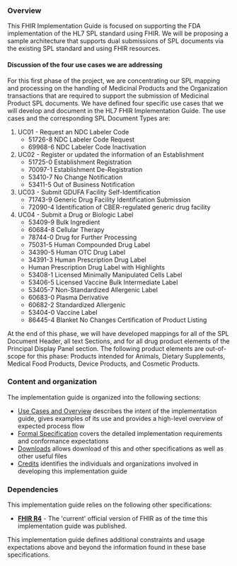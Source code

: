 ### Overview
This FHIR Implementation Guide is focused on supporting the FDA implementation of the HL7 SPL standard using FHIR.  We will be proposing a sample architecture that supports dual submissions of SPL documents via the existing SPL standard and using FHIR resources.

#### Discussion of the four use cases we are addressing
For this first phase of the project, we are concentrating our SPL mapping and processing on the handling of Medicinal Products and the Organization transactions that are required to support the submission of Medicinal Product SPL documents.  We have defined four specific use cases that we will develop and document in the HL7 FHIR Implementation Guide.  The use cases and the corresponding SPL Document Types are:

1. UC01 - Request an NDC Labeler Code
	* 51726-8 NDC Labeler Code Request
	* 69968-6 NDC Labeler Code Inactivation
2. UC02 - Register or updated the information of an Establishment
	* 51725-0 Establishment Registration
	* 70097-1 Establishment De-Registration
	* 53410-7 No Change Notification
	* 53411-5 Out of Business Notification
3. UC03 - Submit GDUFA Facility Self-Identification
	* 71743-9 Generic Drug Facility Identification Submission
	* 72090-4 Identification of CBER-regulated generic drug facility
4. UC04 - Submit a Drug or Biologic Label
	* 53409-9 Bulk Ingredient
	* 60684-8 Cellular Therapy
	* 78744-0 Drug for Further Processing
	* 75031-5 Human Compounded Drug Label
	* 34390-5 Human OTC Drug Label
	* 34391-3 Human Prescription Drug Label
	* Human Prescription Drug Label with Highlights
	* 53408-1 Licensed Minimally Manipulated Cells Label
	* 53406-5 Licensed Vaccine Bulk Intermediate Label
	* 53405-7 Non-Standardized Allergenic Label
	* 60683-0 Plasma Derivative
	* 60682-2 Standardized Allergenic
	* 53404-0 Vaccine Label
	* 86445-4 Blanket No Changes Certification of Product Listing

At the end of this phase, we will have developed mappings for all of the SPL Document Header, all text Sections, and for all drug product elements of the Principal Display Panel section.  The following product elements are out-of-scope for this phase: Products intended for Animals, Dietary Supplements, Medical Food Products, Device Products, and Cosmetic Products.

### Content and organization
The implementation guide is organized into the following sections:

* [Use Cases and Overview](usecases.html) describes the intent of the implementation guide, gives examples of its use and provides a high-level overview of expected process flow
* [Formal Specification](specification.html) covers the detailed implementation requirements and conformance expectations
* [Downloads](downloads.html) allows download of this and other specifications as well as other useful files
* [Credits](credits.html) identifies the individuals and organizations involved in developing this implementation guide

### Dependencies
This implementation guide relies on the following other specifications:
* **[FHIR R4]({{site.data.fhir.path}})** - The 'current' official version of FHIR as of the time this implementation guide was published.

This implementation guide defines additional constraints and usage expectations above and beyond the information found in these base specifications.
